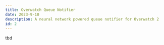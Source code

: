 ```yaml
---
title: Overwatch Queue Notifier
date: 2023-9-10
description: A neural network powered queue notifier for Overwatch 2
id: 2
---
```


tbd